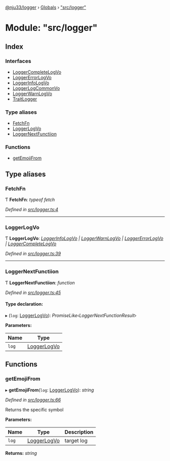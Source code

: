 [@nju33/logger](../README.md) › [Globals](../globals.md) › ["src/logger"](_src_logger_.md)

# Module: "src/logger"

## Index

### Interfaces

* [LoggerCompleteLogVo](../interfaces/_src_logger_.loggercompletelogvo.md)
* [LoggerErrorLogVo](../interfaces/_src_logger_.loggererrorlogvo.md)
* [LoggerInfoLogVo](../interfaces/_src_logger_.loggerinfologvo.md)
* [LoggerLogCommonVo](../interfaces/_src_logger_.loggerlogcommonvo.md)
* [LoggerWarnLogVo](../interfaces/_src_logger_.loggerwarnlogvo.md)
* [TraitLogger](../interfaces/_src_logger_.traitlogger.md)

### Type aliases

* [FetchFn](_src_logger_.md#fetchfn)
* [LoggerLogVo](_src_logger_.md#loggerlogvo)
* [LoggerNextFunctiion](_src_logger_.md#loggernextfunctiion)

### Functions

* [getEmojiFrom](_src_logger_.md#getemojifrom)

## Type aliases

###  FetchFn

Ƭ **FetchFn**: *typeof fetch*

*Defined in [src/logger.ts:4](https://github.com/nju33/logger/blob/90e4448/src/logger.ts#L4)*

___

###  LoggerLogVo

Ƭ **LoggerLogVo**: *[LoggerInfoLogVo](../interfaces/_src_logger_.loggerinfologvo.md) | [LoggerWarnLogVo](../interfaces/_src_logger_.loggerwarnlogvo.md) | [LoggerErrorLogVo](../interfaces/_src_logger_.loggererrorlogvo.md) | [LoggerCompleteLogVo](../interfaces/_src_logger_.loggercompletelogvo.md)*

*Defined in [src/logger.ts:39](https://github.com/nju33/logger/blob/90e4448/src/logger.ts#L39)*

___

###  LoggerNextFunctiion

Ƭ **LoggerNextFunctiion**: *function*

*Defined in [src/logger.ts:45](https://github.com/nju33/logger/blob/90e4448/src/logger.ts#L45)*

#### Type declaration:

▸ (`log`: [LoggerLogVo](_src_logger_.md#loggerlogvo)): *PromiseLike‹LoggerNextFunctionResult›*

**Parameters:**

Name | Type |
------ | ------ |
`log` | [LoggerLogVo](_src_logger_.md#loggerlogvo) |

## Functions

###  getEmojiFrom

▸ **getEmojiFrom**(`log`: [LoggerLogVo](_src_logger_.md#loggerlogvo)): *string*

*Defined in [src/logger.ts:66](https://github.com/nju33/logger/blob/90e4448/src/logger.ts#L66)*

Returns the specific symbol

**Parameters:**

Name | Type | Description |
------ | ------ | ------ |
`log` | [LoggerLogVo](_src_logger_.md#loggerlogvo) | target log  |

**Returns:** *string*
